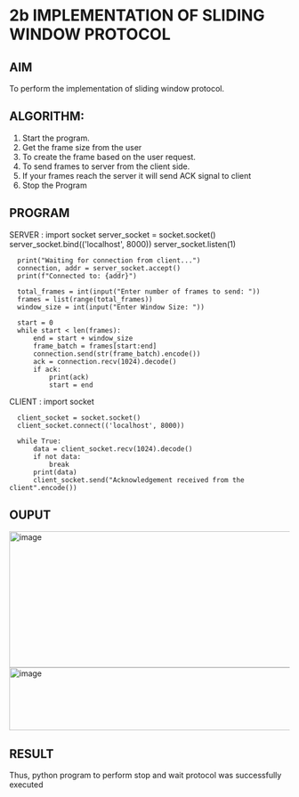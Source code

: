 # 2b IMPLEMENTATION OF SLIDING WINDOW PROTOCOL
## AIM
To perform the implementation of sliding window protocol.
## ALGORITHM:
1. Start the program.
2. Get the frame size from the user
3. To create the frame based on the user request.
4. To send frames to server from the client side.
5. If your frames reach the server it will send ACK signal to client
6. Stop the Program
## PROGRAM
SERVER :
      import socket
      server_socket = socket.socket()
      server_socket.bind(('localhost', 8000))
      server_socket.listen(1)
      
      print("Waiting for connection from client...")
      connection, addr = server_socket.accept()
      print(f"Connected to: {addr}")
      
      total_frames = int(input("Enter number of frames to send: "))
      frames = list(range(total_frames))
      window_size = int(input("Enter Window Size: "))
      
      start = 0  
      while start < len(frames):
          end = start + window_size
          frame_batch = frames[start:end]  
          connection.send(str(frame_batch).encode())
          ack = connection.recv(1024).decode()
          if ack:
              print(ack)
              start = end

CLIENT :
      import socket
      
      client_socket = socket.socket()
      client_socket.connect(('localhost', 8000))
      
      while True:
          data = client_socket.recv(1024).decode()
          if not data:
              break
          print(data)
          client_socket.send("Acknowledgement received from the client".encode())
## OUPUT

<img width="526" height="245" alt="image" src="https://github.com/user-attachments/assets/18d64eda-17a5-4b7a-bc89-3c24847609e3" />


<img width="615" height="113" alt="image" src="https://github.com/user-attachments/assets/638faae1-2c26-44ad-b374-c57f7234d5c9" />


## RESULT
Thus, python program to perform stop and wait protocol was successfully executed
